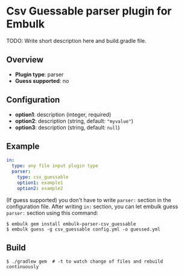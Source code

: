 # Csv Guessable parser plugin for Embulk

TODO: Write short description here and build.gradle file.

## Overview

* **Plugin type**: parser
* **Guess supported**: no

## Configuration

- **option1**: description (integer, required)
- **option2**: description (string, default: `"myvalue"`)
- **option3**: description (string, default: `null`)

## Example

```yaml
in:
  type: any file input plugin type
  parser:
    type: csv_guessable
    option1: example1
    option2: example2
```

(If guess supported) you don't have to write `parser:` section in the configuration file. After writing `in:` section, you can let embulk guess `parser:` section using this command:

```
$ embulk gem install embulk-parser-csv_guessable
$ embulk guess -g csv_guessable config.yml -o guessed.yml
```

## Build

```
$ ./gradlew gem  # -t to watch change of files and rebuild continuously
```
